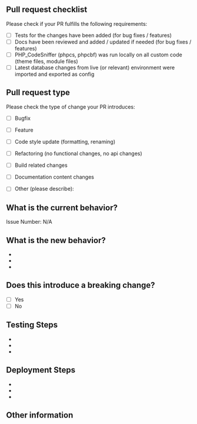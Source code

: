 ## Pull request checklist

Please check if your PR fulfills the following requirements:
- [ ] Tests for the changes have been added (for bug fixes / features)
- [ ] Docs have been reviewed and added / updated if needed (for bug fixes / features)
- [ ] PHP_CodeSniffer (phpcs, phpcbf) was run locally on all custom code (theme files, module files)
- [ ] Latest database changes from live (or relevant) environment were imported and exported as config

## Pull request type

<!-- Please do not submit updates to dependencies unless it fixes an issue. -->

<!-- Please try to limit your pull request to one type, submit multiple pull requests if needed. -->

Please check the type of change your PR introduces:
- [ ] Bugfix
- [ ] Feature
- [ ] Code style update (formatting, renaming)
- [ ] Refactoring (no functional changes, no api changes)
- [ ] Build related changes
- [ ] Documentation content changes
- [ ] Other (please describe):


## What is the current behavior?
<!-- Please describe the current behavior that you are modifying, or link to a relevant issue. -->
Issue Number: N/A

## What is the new behavior?
<!-- Please describe the behavior or changes that are being added by this PR. -->

-
-
-

## Does this introduce a breaking change?

- [ ] Yes
- [ ] No

<!-- If this introduces a breaking change, please describe the impact and migration path for existing applications below. -->

## Testing Steps
<!-- Please describe how to test the PR -->

-
-
-

## Deployment Steps
<!-- Please add if there are any manual deployment steps. Feel free to remove this section if there are none. -->

-
-
-

## Other information

<!-- Any other information that is important to this PR such as screenshots of how the component looks before and after the change. -->
